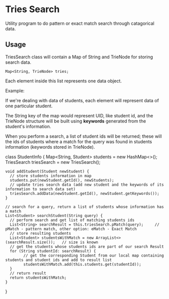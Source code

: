 # Tries Search
Utility program to do pattern or exact match search through catagorical data.

## Usage

TriesSearch class will contain a Map of String and TrieNode for storing search data.

    Map<String, TrieNode> tries;

Each element inside this list represents one data object. 

Example:

If we're dealing with data of students, each element will represent data of one particular student. 

The String key of the map would represent UID, like student id, and the TrieNode structure will be built using **keywords** generated from the student's information.

When you perform a search, a list of student ids will be returned; these will the ids of students where a match for the query was found in students information (keywords stored in TrieNode).


class StudentInfo {
    Map<String, Student> students = new HashMap<>();
    TriesSearch triesSearch = new TriesSearch();
    
    void addStudent(Student newStudent) {
      // store students information in map
      students.put(newStudent.getId(), newStudents);
      // update tries search data (add new student and the keywords of its information to search data set)
      triesSearch.addData(newStudent.getId(), newStudent.getKeywords());
    }
    
    // search for a query, return a list of students whose information has a match
    List<Student> searchStudent(String query) {
      // perform search and get list of matching students ids
      List<String> searchResult = this.triesSearch.pMatch(query);     // pMatch - pattern match, other option: eMatch - Exact Match
      // store resulting students
      List<Student> studentsWithMatch = new ArrayList<>(searchResult.size());   // size is known
      // get the students whose students ids are part of our search Result
      for (String studentId: searchResult) {
            // get the corresponding Student from our local map containing students and student ids and add to result list
            studentsWithMatch.add(this.students.get(studentId));
      }
      // return result
      return studentsWithMatch;
    }
}

